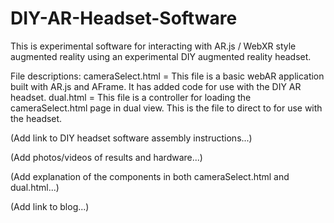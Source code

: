 # DIY-AR-Headset-Software
This is experimental software for interacting with AR.js / WebXR style augmented reality using an experimental DIY augmented reality headset.

File descriptions:
cameraSelect.html = This file is a basic webAR application built with AR.js and AFrame. It has added code for use with the DIY AR headset.
dual.html = This file is a controller for loading the cameraSelect.html page in dual view. This is the file to direct to for use with the headset. 

(Add link to DIY headset software assembly instructions...)

(Add photos/videos of results and hardware...)

(Add explanation of the components in both cameraSelect.html and dual.html...)

(Add link to blog...)
